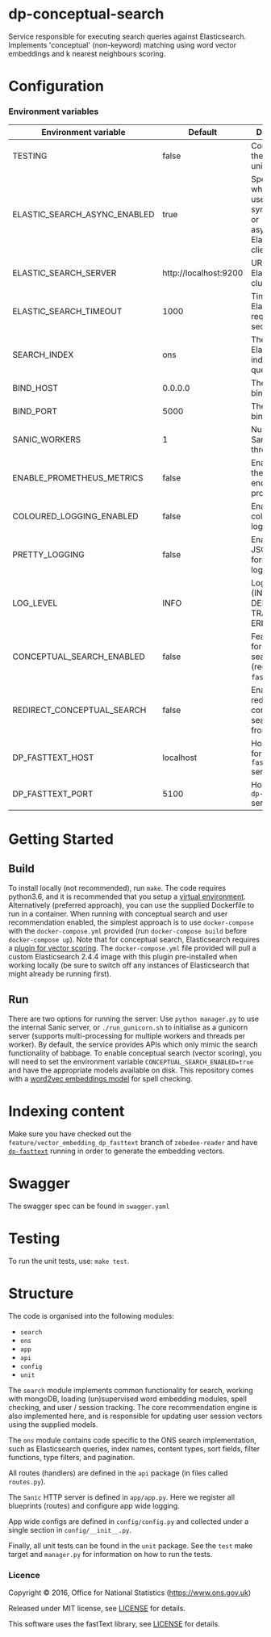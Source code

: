 dp-conceptual-search
==================
Service responsible for executing search queries against Elasticsearch. Implements 'conceptual' (non-keyword) matching
using word vector embeddings and k nearest neighbours scoring.

# Configuration

### Environment variables

| Environment variable         | Default                   | Description
| ---------------------------- | ------------------------- | ----------------------------------------------------------------------------------------------------
| TESTING                      | false                     | Configures the app for unit testing.
| ELASTIC_SEARCH_ASYNC_ENABLED | true                      | Specify whether to use synchronous or asynchronous Elasticsearch client.
| ELASTIC_SEARCH_SERVER        | http://localhost:9200     | URL of Elasticsearch cluster.
| ELASTIC_SEARCH_TIMEOUT       | 1000                      | Timeout of Elasticsearch requests in seconds.
| SEARCH_INDEX                 | ons                       | The Elasticsearch index to be queried.
| BIND_HOST                    | 0.0.0.0                   | The host to bind to.
| BIND_PORT                    | 5000                      | The port to bind to.
| SANIC_WORKERS                | 1                         | Number of Sanic worker threads.
| ENABLE_PROMETHEUS_METRICS    | false                     | Enable/disable the /metircs endpoint for prometheus.
| COLOURED_LOGGING_ENABLED     | false                     | Enable/disable coloured logging.
| PRETTY_LOGGING               | false                     | Enable/disable JSON formatting for logging.
| LOG_LEVEL                    | INFO                      | Log level (INFO, DEBUG, TRACE or ERROR)
| CONCEPTUAL_SEARCH_ENABLED    | false                     | Feature flag for conceptual search routes (requires `dp-fasttext`)
| REDIRECT_CONCEPTUAL_SEARCH   | false                     | Enable/disable redirect to conceptual search routes from search 
| DP_FASTTEXT_HOST             | localhost                 | Host address for `dp-fasttext` server
| DP_FASTTEXT_PORT             | 5100                      | Host port for `dp-fasttext` server

# Getting Started

## Build

To install locally (not recommended), run ```make```. The code requires python3.6, and it is recommended that you setup 
a [virtual environment](https://docs.python.org/3/library/venv.html).
Alternatively (preferred approach), you can use the supplied Dockerfile to run in a container. When running with 
conceptual search and user recommendation enabled, the simplest approach is to use ```docker-compose``` with the
```docker-compose.yml``` provided (run `docker-compose build` before `docker-compose up`). Note that for conceptual search,
 Elasticsearch requires a [plugin for vector scoring](https://github.com/ONSDigital/fast-elasticsearch-vector-scoring).
The `docker-compose.yml` file provided will pull a custom Elasticsearch 2.4.4 image with this plugin pre-installed when 
working locally (be sure to switch off any instances of Elasticsearch that might already be running first).  

## Run

There are two options for running the server:
Use ```python manager.py``` to use the internal Sanic server, or  ```./run_gunicorn.sh``` to initialise as a 
gunicorn server (supports multi-processing for multiple workers and threads per worker). By default, the service 
provides APIs which only mimic the search functionality of babbage. To enable conceptual search (vector scoring), you
will need to set the environment variable ```CONCEPTUAL_SEARCH_ENABLED=true``` and have the appropriate models available
on disk. This repository comes with a [word2vec embeddings model](ml/data/word2vec/ons_supervised.vec) for spell checking.

# Indexing content

Make sure you have checked out the `feature/vector_embedding_dp_fasttext` branch of `zebedee-reader` and have 
[`dp-fasttext`](https://github.com/ONSdigital/dp-fasttext) running in order to generate the embedding vectors.

# Swagger

The swagger spec can be found in ```swagger.yaml```

# Testing

To run the unit tests, use: ```make test```.

# Structure

The code is organised into the following modules:

* ```search```
* ```ons```
* ```app```
* ```api```
* ```config```
* ```unit```

The ```search``` module implements common functionality for search, working with mongoDB, 
loading (un)supervised word embedding modules, spell checking, and user / session tracking. The core recommendation
engine is also implemented here, and is responsible for updating user session vectors using the supplied models.

The ```ons``` module contains code specific to the ONS search implementation, such as Elasticsearch queries, index names, 
content types, sort fields, filter functions, type filters, and pagination.

All routes (handlers) are defined in the ```api``` package (in files called ```routes.py```).

The ```Sanic``` HTTP server is defined in ```app/app.py```. Here we register all blueprints (routes) and configure
app wide logging.

App wide configs are defined in ```config/config.py``` and collected under a single section in ```config/__init__.py```.

Finally, all unit tests can be found in the ```unit``` package. See the ```test``` make target and ```manager.py``` for information
on how to run the tests.

### Licence

Copyright ©‎ 2016, Office for National Statistics (https://www.ons.gov.uk)

Released under MIT license, see [LICENSE](LICENSE.md) for details.

This software uses the fastText library, see [LICENSE](fasttext/LICENSE.md) for details.
